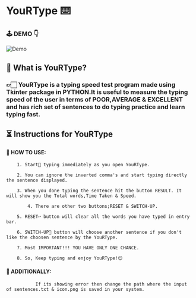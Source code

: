   #                                         **YouRType**    ⌨️
 ### 🕹 DEMO  👇
 ![Demo](https://github.com/Ramanand23/YouR.Type--Typing-Speed-Test-/blob/master/iconsflow/ezgif.com-gif-maker.gif)
##    🔎 What is YouRType?

###  👉🏻 YouRType is a typing speed test program made using Tkinter package in PYTHON.It is useful to measure the typing speed of the user in terms of POOR,AVERAGE & EXCELLENT and has rich set of sentences to do typing practice and learn typing fast.

##   ⏳    Instructions for YouRType 

 ####  📌 HOW TO USE:
 
		1. Start🏁 typing immediately as you open YouRType.
	
		2. You can ignore the inverted comma's and start typing directly the sentence displayed.
	
		3. When you done typing the sentence hit the button RESULT. It will show you the Total words,Time Taken & Speed.                     
	
	        4. There are other two buttons;RESET & SWITCH-UP. 
	
		5. RESET↩️ button will clear all the words you have typed in entry bar.
	
		6. SWITCH-UP🔀 button will choose another sentence if you don't like the choosen sentence by the YouRType.
	
		7. Most IMPORTANT!!! YOU HAVE ONLY ONE CHANCE.
	
		8. So, Keep typing and enjoy YouRType!😉		

####  📌  ADDITIONALLY:
               If its showing error then change the path where the input of sentences.txt & icon.png is saved in your system.   
